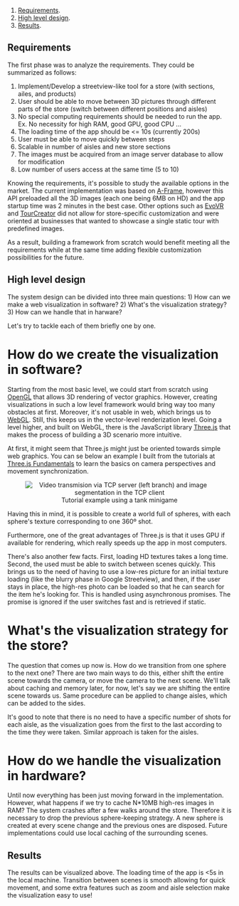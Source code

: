 1. <a href="#section:Requirements" data-reference-type="ref" data-reference="section:Requirements">Requirements</a>.
2. <a href="#section:HighLvl" data-reference-type="ref" data-reference="section:HighLvl">High level design</a>.
3. <a href="#section:Res" data-reference-type="ref" data-reference="section:Res">Results</a>.

## Requirements <span id="section:Requirements" label="section:Requirements"></span>

The first phase was to analyze the requirements. They could be summarized as follows:

1. Implement/Develop a streetview-like tool for a store (with sections, ailes, and products)
2. User should be able to move between 3D pictures through different parts of the store (switch between different positions and aisles)
3. No special computing requirements should be needed to run the app. Ex. No necessity for high RAM, good GPU, good CPU ...
4. The loading time of the app should be <= 10s (currently 200s)
5. User must be able to move quickly between steps
6. Scalable in number of aisles and new store sections
7. The images must be acquired from an image server database to allow for modification
8. Low number of users access at the same time (5 to 10)

Knowing the requirements, it's possible to study the available options in the market. The current implementation was based on [A-Frame](https://aframe.io/), however this API preloaded all the 3D images (each one being 6MB on HD) and the app startup time was 2 minutes in the best case. Other options such as [EvoVR](https://webobook.com/api-virtual-tours) and [TourCreator](https://arvr.google.com/tourcreator/) did not allow for store-specific customization and were oriented at businesses that wanted to showcase a single static tour with predefined images. 

As a result, building a framework from scratch would benefit meeting all the requirements while at the same time adding flexible customization possibilities for the future.

## High level design <span id="section:HighLvl" label="section:HighLvl"></span>

The system design can be divided into three main questions: 1) How can we make a web visualization in software? 2) What's the visualization strategy? 3) How can we handle that in harware?  

Let's try to tackle each of them briefly one by one.

# How do we create the visualization in software?

Starting from the most basic level, we could start from scratch using [OpenGL](https://www.opengl.org/) that allows 3D rendering of vector graphics. However, creating visualizations in such a low level framework would bring way too many obstacles at first. Moreover, it's not usable in web, which brings us to [WebGL](https://get.webgl.org/). Still, this keeps us in the vector-level renderization level. Going a level higher, and built on WebGL, there is the JavaScript library [Three.js](https://threejs.org/) that makes the process of building a 3D scenario more intuitive. 

At first, it might seem that Three.js might just be oriented towards simple web graphics. You can se below an example I built from the tutorials at [Three.js Fundamentals](https://threejs.org/manual/) to learn the basics on camera perspectives and movement synchronization.

<div  style="text-align: center">
<figure>
<img class="image-container" src="images/tank.gif" id="fig:pipeline" alt="Video transmision via TCP server (left branch) and image segmentation in the TCP client" /><figcaption aria-hidden="true">Tutorial example using a tank minigame</figcaption>
</figure>
</div>

Having this in mind, it is possible to create a world full of spheres, with each sphere's texture corresponding to one 360º shot. 

Furthermore, one of the great advantages of Three.js is that it uses GPU if available for rendering, which really speeds up the app in most computers. 

There's also another few facts. First, loading HD textures takes a long time. Second, the used must be able to switch between scenes quickly. This brings us to the need of having to use a low-res picture for an initial texture loading (like the blurry phase in Google Streetview), and then, if the user stays in place, the high-res photo can be loaded so that he can search for the item he's looking for. This is handled using asynchronous promises. The promise is ignored if the user switches fast and is retrieved if static.

# What's the visualization strategy for the store?

The question that comes up now is. How do we transition from one sphere to the next one? There are two main ways to do this, either shift the entire scene towards the camera, or move the camera to the next scene. We'll talk about caching and memory later, for now, let's say we are shifting the entire scene towards us. Same procedure can be applied to change aisles, which can be added to the sides. 

It's good to note that there is no need to have a specific number of shots for each aisle, as the visualization goes from the first to the last according to the time they were taken. Similar approach is taken for the aisles.

# How do we handle the visualization in hardware?

Until now everything has been just moving forward in the implementation. However, what happens if we try to cache N*10MB high-res images in RAM? The system crashes after a few walks around the store. Therefore it is necessary to drop the previous sphere-keeping strategy. A new sphere is created at every scene change and the previous ones are disposed. Future implementations could use local caching of the surrounding scenes.

## Results <span id="section:Res" label="section:Res"></span>

The results can be visualized above. The loading time of the app is <5s in the local machine. Transition between scenes is smooth allowing for quick movement, and some extra features such as zoom and aisle selection make the visualization easy to use!



